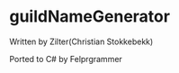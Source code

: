 guildNameGenerator
==================

Written by Zilter(Christian Stokkebekk)

Ported to C# by Felprgrammer
